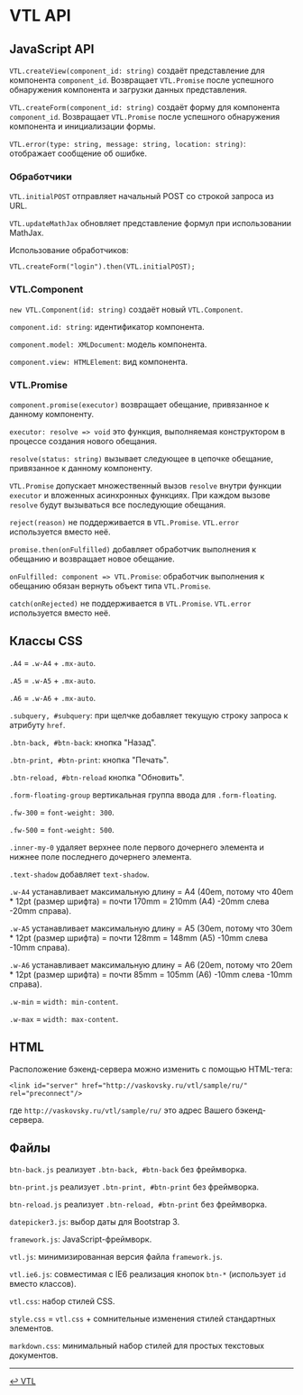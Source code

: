 # VTL API

## JavaScript API

`VTL.createView(component_id: string)` создаёт представление для компонента `component_id`.
Возвращает `VTL.Promise` после успешного обнаружения компонента и загрузки данных представления.

`VTL.createForm(component_id: string)` создаёт форму для компонента `component_id`.
Возвращает `VTL.Promise` после успешного обнаружения компонента и инициализации формы.

`VTL.error(type: string, message: string, location: string)`: отображает сообщение об ошибке.

### Обработчики

`VTL.initialPOST` отправляет начальный POST со строкой запроса из URL.

`VTL.updateMathJax` обновляет представление формул при использовании MathJax.

Использование обработчиков:
```
VTL.createForm("login").then(VTL.initialPOST);
```

### VTL.Component

`new VTL.Component(id: string)` создаёт новый `VTL.Component`.

`component.id: string`: идентификатор компонента.

`component.model: XMLDocument`: модель компонента.

`component.view: HTMLElement`: вид компонента.

### VTL.Promise

`component.promise(executor)` возвращает обещание, привязанное к данному компоненту.

`executor: resolve => void` это функция, выполняемая конструктором в процессе создания нового обещания.

`resolve(status: string)` вызывает следующее в цепочке обещание, привязанное к данному компоненту.

`VTL.Promise` допускает множественный вызов `resolve` внутри функции `executor` и вложенных асинхронных функциях.
При каждом вызове `resolve` будут вызываться все последующие обещания.

`reject(reason)` не поддерживается в `VTL.Promise`. `VTL.error` используется вместо неё.

`promise.then(onFulfilled)` добавляет обработчик выполнения к обещанию и возвращает новое обещание.

`onFulfilled: component => VTL.Promise`: обработчик выполнения к обещанию обязан вернуть объект типа `VTL.Promise`.

`catch(onRejected)` не поддерживается в `VTL.Promise`. `VTL.error` используется вместо неё.

## Классы CSS

`.A4` = `.w-A4` + `.mx-auto`.

`.A5` = `.w-A5` + `.mx-auto`.

`.A6` = `.w-A6` + `.mx-auto`.

`.subquery, #subquery`: при щелчке добавляет текущую строку запроса к атрибуту `href`.

`.btn-back, #btn-back`: кнопка "Назад".

`.btn-print, #btn-print`: кнопка "Печать".

`.btn-reload, #btn-reload` кнопка "Обновить".

`.form-floating-group` вертикальная группа ввода для `.form-floating`.

`.fw-300` = `font-weight: 300`.

`.fw-500` = `font-weight: 500`.

`.inner-my-0` удаляет верхнее поле первого дочернего элемента и нижнее поле последнего дочернего элемента.

`.text-shadow` добавляет `text-shadow`.

`.w-A4` устанавливает максимальную длину = A4
(40em, потому что 40em * 12pt (размер шрифта) =
 почти 170mm = 210mm (A4) -20mm слева -20mm справа).

`.w-A5` устанавливает максимальную длину = A5
(30em, потому что 30em * 12pt (размер шрифта) =
 почти 128mm = 148mm (A5) -10mm слева -10mm справа).

`.w-A6` устанавливает максимальную длину = A6
(20em, потому что 20em * 12pt (размер шрифта) =
 почти 85mm = 105mm (A6) -10mm слева -10mm справа).

`.w-min` = `width: min-content`.

`.w-max` = `width: max-content`.

## HTML

Расположение бэкенд-сервера можно изменить с помощью HTML-тега:
```
<link id="server" href="http://vaskovsky.ru/vtl/sample/ru/" rel="preconnect"/>
```
где `http://vaskovsky.ru/vtl/sample/ru/` это адрес Вашего бэкенд-сервера.

## Файлы

`btn-back.js` реализует `.btn-back, #btn-back` без фреймворка.

`btn-print.js` реализует `.btn-print, #btn-print` без фреймворка.

`btn-reload.js` реализует `.btn-reload, #btn-print` без фреймворка.

`datepicker3.js`: выбор даты для Bootstrap 3.

`framework.js`: JavaScript-фреймворк.

`vtl.js`: минимизированная версия файла `framework.js`.

`vtl.ie6.js`: совместимая с IE6 реализация кнопок `btn-*`
(использует `id` вместо классов).

`vtl.css`: набор стилей CSS.

`style.css` = `vtl.css` + сомнительные изменения стилей стандартных элементов.

`markdown.css`: минимальный набор стилей для простых текстовых документов.
________________________________________________________________________________
[↩ VTL](index.md)
